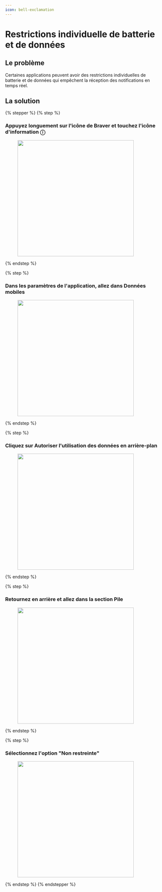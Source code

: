 ```yaml
---
icon: bell-exclamation
---
```


# Restrictions individuelle de batterie et de données

## Le problème

Certaines applications peuvent avoir des restrictions individuelles de batterie et de données qui empêchent la réception des notifications en temps réel.

## La solution

{% stepper %}
{% step %}
### Appuyez longuement sur l'icône de Braver et touchez l'icône d'information ⓘ

<div align="left"><figure><img src="../../../.gitbook/assets/Screenshot_20250203_101352_One UI Home.jpg" alt="" width="375"><figcaption></figcaption></figure></div>
{% endstep %}

{% step %}
### Dans les paramètres de l'application, allez dans ⁠Données mobiles

<div align="left"><figure><img src="../../../.gitbook/assets/Screenshot_20250203_101412_Settings.jpg" alt="" width="375"><figcaption></figcaption></figure></div>
{% endstep %}

{% step %}
### Cliquez sur Autoriser l'utilisation des données en arrière-plan

<div align="left"><figure><img src="../../../.gitbook/assets/Screenshot_20250203_101508_Settings.jpg" alt="" width="375"><figcaption></figcaption></figure></div>
{% endstep %}

{% step %}
### Retournez en arrière et allez dans la section Pile

<div align="left"><figure><img src="../../../.gitbook/assets/Screenshot_20250203_101517_Settings.jpg" alt="" width="375"><figcaption></figcaption></figure></div>
{% endstep %}

{% step %}
### Sélectionnez l'option "Non restreinte"

<div align="left"><figure><img src="../../../.gitbook/assets/Screenshot_20250203_101527_Settings.jpg" alt="" width="375"><figcaption></figcaption></figure></div>
{% endstep %}
{% endstepper %}
